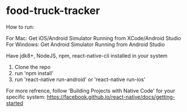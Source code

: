 # food-truck-tracker

How to run:

For Mac: Get iOS/Android Simulator Running from XCode/Android Studio
For Windows: Get Android Simulator Running from Android Studio

Have jdk8+, NodeJS, npm, react-native-cli installed in your system

1. Clone the repo
2. run 'npm install'
3. run 'react-native run-android' or 'react-native run-ios'

For more refrence, follow 'Building Projects with Native Code' for your specific system: https://facebook.github.io/react-native/docs/getting-started

